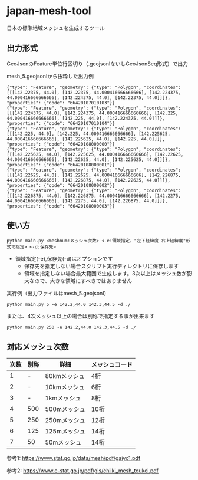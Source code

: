 # japan-mesh-tool

日本の標準地域メッシュを生成するツール

## 出力形式
GeoJsonのFeature単位行区切り（.geojsonlないしGeoJsonSeq形式）で出力

mesh_5.geojsonlから抜粋した出力例
```
{"type": "Feature", "geometry": {"type": "Polygon", "coordinates": [[[142.22375, 44.0], [142.22375, 44.000416666666666], [142.224375, 44.000416666666666], [142.224375, 44.0], [142.22375, 44.0]]]}, "properties": {"code": "66420107010103"}}
{"type": "Feature", "geometry": {"type": "Polygon", "coordinates": [[[142.224375, 44.0], [142.224375, 44.000416666666666], [142.225, 44.000416666666666], [142.225, 44.0], [142.224375, 44.0]]]}, "properties": {"code": "66420107010104"}}
{"type": "Feature", "geometry": {"type": "Polygon", "coordinates": [[[142.225, 44.0], [142.225, 44.000416666666666], [142.225625, 44.000416666666666], [142.225625, 44.0], [142.225, 44.0]]]}, "properties": {"code": "66420108000000"}}
{"type": "Feature", "geometry": {"type": "Polygon", "coordinates": [[[142.225625, 44.0], [142.225625, 44.000416666666666], [142.22625, 44.000416666666666], [142.22625, 44.0], [142.225625, 44.0]]]}, "properties": {"code": "66420108000001"}}
{"type": "Feature", "geometry": {"type": "Polygon", "coordinates": [[[142.22625, 44.0], [142.22625, 44.000416666666666], [142.226875, 44.000416666666666], [142.226875, 44.0], [142.22625, 44.0]]]}, "properties": {"code": "66420108000002"}}
{"type": "Feature", "geometry": {"type": "Polygon", "coordinates": [[[142.226875, 44.0], [142.226875, 44.000416666666666], [142.2275, 44.000416666666666], [142.2275, 44.0], [142.226875, 44.0]]]}, "properties": {"code": "66420108000003"}}
```

## 使い方

```
python main.py <meshnum:メッシュ次数> <-e:領域指定、"左下経緯度 右上経緯度"形式で指定> <-d:保存先>
```

- 領域指定(-e),保存先(-d)はオプションです
    - 保存先を指定しない場合スクリプト実行ディレクトリに保存します
    - 領域を指定しない場合最大範囲で生成します。3次以上はメッシュ数が膨大なので、大きな領域にすべきではありません


実行例（出力ファイルはmesh_5.geojsonl）
```
python main.py 5 -e 142.2,44.0 142.3,44.5 -d ./
```

または、4次メッシュ以上の場合は別称で指定する事が出来ます
```
python main.py 250 -e 142.2,44.0 142.3,44.5 -d ./
```

## 対応メッシュ次数

|  次数  |  別称  |  詳細  |  メッシュコード  |
| ---- | ---- | ---- | ---- |
|  1  |  -  |  80kmメッシュ |  4桁  |
|  2  |  -  |  10kmメッシュ |  6桁  |
|  3  |  -  |  1kmメッシュ  |  8桁  |
|  4  |  500  |  500mメッシュ |  10桁  |
|  5  |  250  |  250mメッシュ |  12桁  |
|  6  |  125  |  125mメッシュ |  14桁  |
|  7  |  50  |  50mメッシュ  |  14桁  |

参考1: https://www.stat.go.jp/data/mesh/pdf/gaiyo1.pdf

参考2: https://www.e-stat.go.jp/pdf/gis/chiiki_mesh_toukei.pdf